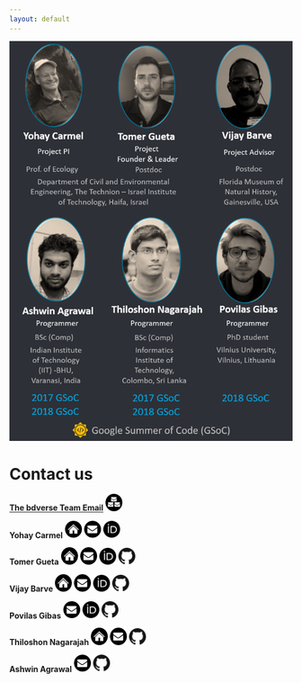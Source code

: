 ```yaml
---
layout: default
---
```


![](assets/images/the-team.png)

# Contact us

<a href="mailto:bdverse-team@googlegroups.com" target="_blank">**The bdverse Team Email**</a>
<a href="mailto:bdverse-team@googlegroups.com" target="_blank"><img src="assets/images/team_email.png" alt="The bdverse team group Email" title= "Email the bdverse team" width="30"/></a>

**Yohay Carmel**
<a href="https://ecologylab.net.technion.ac.il/" target="_blank"><img src="assets/images/homepage.png" alt="Carmel's Ecology Lab" title= "Carmel's Ecology Lab" width="30"/></a>
<a href="mailto:yohay@cv.technion.ac.il" target="_blank"><img src="assets/images/mail.png" alt="Yohay Carmel Email" title= "Email Yohay" width="30"/></a>
<a href="https://orcid.org/0000-0002-5883-0184" target="_blank"><img src="assets/images/ORCID.png" alt="Yohay Carmel ORCID ID" title= "ORCID: Yohay Carmel" width="30"/></a>

**Tomer Gueta**
<a href="https://ecologylab.net.technion.ac.il/2015/01/20/tomer-gueta/" target="_blank"><img src="assets/images/homepage.png" alt="Tomer in the Carmel's Ecology Lab" title= "Tomer in the Carmel's Ecology Lab" width="30"/></a>
<a href="mailto:tomer.gu@gmail.com" target="_blank"><img src="assets/images/mail.png" alt="Tomer Gueta Email" title= "Email Tomer" width="30"/></a>
<a href="https://orcid.org/0000-0003-1557-8596" target="_blank"><img src="assets/images/ORCID.png" alt="Tomer Gueta ORCID ID" title= "ORCID: Tomer Gueta" width="30"/></a>
<a href="https://github.com/tom-gu" target="_blank"><img src="assets/images/Github.png" alt="Tomer's GitHub profile" title= "Tomer Gueta on GitHub" width="30"/></a>

**Vijay Barve**
<a href="http://vijaybarve.net/index.html" target="_blank"><img src="assets/images/homepage.png" alt="Vijay Barve homepage" title= "Vijay's homepage" width="30"/></a>
<a href="mailto:vijay.barve@gmail.com" target="_blank"><img src="assets/images/mail.png" alt="Vijay Barve Email" title= "Email Vijay" width="30"/></a>
<a href="https://orcid.org/0000-0002-4852-2567" target="_blank"><img src="assets/images/ORCID.png" alt="Vijay Barve ORCID ID" title= "ORCID: Vijay Barve" width="30"/></a>
<a href="https://github.com/vijaybarve" target="_blank"><img src="assets/images/Github.png" alt="Vijay's GitHub profile" title= "Vijay Barve on GitHub" width="30"/></a>

**Povilas Gibas**
<a href="mailto:povilasgibas@gmail.com " target="_blank"><img src="assets/images/mail.png" alt="Povilas Gibas Email" title= "Email Povilas" width="30"/></a>
<a href="https://orcid.org/0000-0001-5311-6021" target="_blank"><img src="assets/images/ORCID.png" alt="Povilas Gibas ORCID ID" title= "ORCID: Povilas Gibas" width="30"/></a>
<a href="https://github.com/PoGibas" target="_blank"><img src="assets/images/Github.png" alt="Povilas's GitHub profile" title= "Povilas Gibas on GitHub" width="30"/></a>

**Thiloshon Nagarajah**
<a href="https://thiloshon.wordpress.com " target="_blank"><img src="assets/images/homepage.png" alt="Thiloshon Nagarajah website" title= "Thiloshon Nagarajah website" width="30"/></a>
<a href="mailto:thiloshon@gmail.com" target="_blank"><img src="assets/images/mail.png" alt="Thiloshon Nagarajah Email" title= "Email Thiloshon" width="30"/></a>
<a href="https://github.com/thiloshon" target="_blank"><img src="assets/images/Github.png" alt="Thiloshon's GitHub profile" title= "Thiloshon Nagarajah on GitHub" width="30"/></a>

**Ashwin Agrawal**
<a href="mailto:ashwin.agrawal.met14@itbhu.ac.in" target="_blank"><img src="assets/images/mail.png" alt="Ashwin Agrawal Email" title= "Email Ashwin" width="30"/></a>
<a href="https://github.com/AshwinAgrawal16" target="_blank"><img src="assets/images/Github.png" alt="Ashwin's GitHub profile" title= "Ashwin Agrawal on GitHub" width="30"/></a>